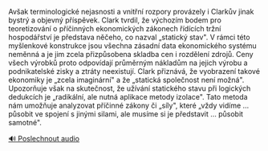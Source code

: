 
Avšak terminologické nejasnosti a vnitřní rozpory provázely i Clarkův jinak bystrý a objevný příspěvek. Clark tvrdil, že výchozím bodem pro teoretizování o příčinných ekonomických zákonech řídících tržní hospodářství je představa něčeho, co nazval „statický stav". V rámci této myšlenkové konstrukce jsou všechna zásadní data ekonomického systému neměnná a je jim zcela přizpůsobena skladba cen i rozdělení zdrojů. Ceny všech výrobků proto odpovídají průměrným nákladům na jejich výrobu a podnikatelské zisky a ztráty neexistují. Clark přiznává, že vyobrazení takové ekonomiky je „zcela imaginární" a že „statická společnost není možná". Upozorňuje však na skutečnost, že užívání statického stavu při logických dedukcích je „radikální, ale nutná aplikace metody izolace". Tato metoda nám umožňuje analyzovat příčinné zákony či „síly", které „vždy vidíme … působit ve spojení s jinými silami, ale musíme si je představit … působit samotné".

[🔊 Poslechnout audio](/data/7-paragraphs/audio/chapter_184/para_002-Avak-terminologick-nejasnosti-a-vnitn-rozpory.mp3)
